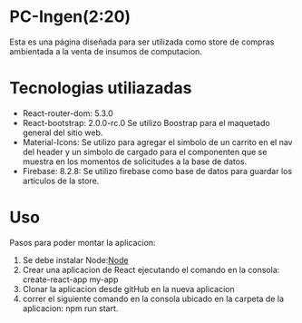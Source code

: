# PC-Ingen(2:20)

Esta es una página diseñada para ser utilizada como store de compras ambientada a la venta de insumos de computacion.

# Tecnologias utiliazadas

* React-router-dom: 5.3.0
* React-bootstrap: 2.0.0-rc.0
    Se utilizo Boostrap para el maquetado general del sitio web.
* Material-Icons:
    Se utilizo para agregar el simbolo de un carrito en el nav del header y un simbolo de cargado para el componenten que se muestra en los momentos de solicitudes a la base de datos.
* Firebase: 8.2.8:
    Se utilizo firebase como base de datos para guardar los articulos de la store.

# Uso 

Pasos para poder montar la aplicacion:

1) Se debe instalar Node:[Node](https://nodejs.org/es/)
2) Crear una aplicacion de React ejecutando el comando en la consola: 
create-react-app my-app
3) Clonar la aplicacion desde gitHub en la nueva aplicacion
4) correr el siguiente comando en la consola ubicado en la carpeta de la aplicacion:
npm run start.

